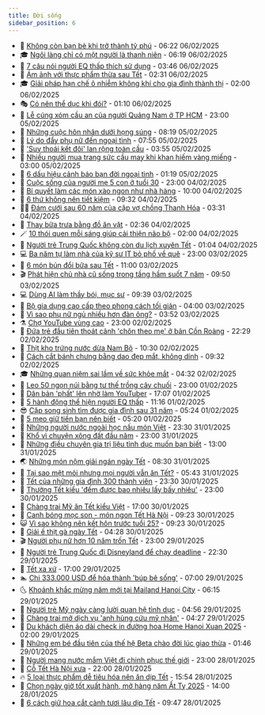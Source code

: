 ```yaml
---
title: Đời sống
sidebar_position: 6
---
```


<!-- vnexpress-doi-song:START -->
- 🚀 [Không còn bạn bè khi trở thành tỷ phú](https://vnexpress.net/khong-con-ban-be-khi-tro-thanh-ty-phu-4846433.html) - 06:22 06/02/2025
- 🎓 [Ngôi làng chỉ có một người là thanh niên](https://vnexpress.net/ngoi-lang-chi-co-mot-nguoi-la-thanh-nien-4846438.html) - 06:19 06/02/2025
- 🚦 [7 câu nói người EQ thấp thích sử dụng](https://vnexpress.net/7-cau-noi-nguoi-eq-thap-thich-su-dung-4846278.html) - 03:46 06/02/2025
- 🦣 [Ám ảnh với thực phẩm thừa sau Tết](https://vnexpress.net/am-anh-voi-thuc-pham-thua-sau-tet-4846173.html) - 02:31 06/02/2025
- 🎓 [Giải pháp hạn chế ô nhiễm không khí cho gia đình thành thị](https://vnexpress.net/giai-phap-han-che-o-nhiem-khong-khi-cho-gia-dinh-thanh-thi-4841711.html) - 02:00 06/02/2025
- 🎭 [Có nên thể dục khi đói?](https://vnexpress.net/co-nen-the-duc-khi-doi-4846239.html) - 01:10 06/02/2025
- 🦅 [Lễ cúng xóm cầu an của người Quảng Nam ở TP HCM](https://vnexpress.net/le-cung-xom-cau-an-cua-nguoi-quang-nam-o-tp-hcm-4846240.html) - 23:00 05/02/2025
- 🎃 [Những cuộc hôn nhân dưới họng súng](https://vnexpress.net/nhung-cuoc-hon-nhan-duoi-hong-sung-4845013.html) - 08:19 05/02/2025
- 💪 [Lý do đẩy phụ nữ đến ngoại tình](https://vnexpress.net/ly-do-day-phu-nu-den-ngoai-tinh-4845765.html) - 07:55 05/02/2025
- 🐻 [&#39;Suy thoái kết đôi&#39; lan rộng toàn cầu](https://vnexpress.net/suy-thoai-ket-doi-lan-rong-toan-cau-4845815.html) - 03:55 05/02/2025
- 🧠 [Nhiều người mua trang sức cầu may khi khan hiếm vàng miếng](https://vnexpress.net/nhieu-nguoi-mua-trang-suc-cau-may-khi-khan-hiem-vang-mieng-4845944.html) - 03:00 05/02/2025
- 🐘 [6 dấu hiệu cảnh báo bạn đời ngoại tình](https://vnexpress.net/6-dau-hieu-canh-bao-ban-doi-ngoai-tinh-4845753.html) - 01:19 05/02/2025
- 👹 [Cuộc sống của người mẹ 5 con ở tuổi 30](https://vnexpress.net/cuoc-song-cua-nguoi-me-5-con-o-tuoi-30-4841001.html) - 23:00 04/02/2025
- 💂 [Bí quyết làm các món xào ngon như nhà hàng](https://vnexpress.net/doi-song-cooking-bi-quyet-lam-cac-mon-xao-ngon-nhu-nha-hang-4845734.html) - 10:00 04/02/2025
- 🦍 [6 thứ không nên tiết kiệm](https://vnexpress.net/6-thu-khong-nen-tiet-kiem-4845770.html) - 09:32 04/02/2025
- 🧑‍🏫 [Đám cưới sau 60 năm của cặp vợ chồng Thanh Hóa](https://vnexpress.net/dam-cuoi-sau-60-nam-cua-cap-vo-chong-thanh-hoa-4845355.html) - 03:31 04/02/2025
- 🧰 [Thay bữa trưa bằng đồ ăn vặt](https://vnexpress.net/thay-bua-trua-bang-do-an-vat-4845210.html) - 02:36 04/02/2025
- 🪄 [10 thói quen mỗi sáng giúp cải thiện não bộ](https://vnexpress.net/10-thoi-quen-moi-sang-giup-cai-thien-nao-bo-4824523.html) - 02:00 04/02/2025
- 🐲 [Người trẻ Trung Quốc không còn du lịch xuyên Tết](https://vnexpress.net/nguoi-tre-trung-quoc-khong-con-du-lich-xuyen-tet-4845389.html) - 01:04 04/02/2025
- 💻 [Ba năm tự làm nhà của kỹ sư IT bỏ phố về quê](https://vnexpress.net/ba-nam-tu-lam-nha-cua-ky-su-it-bo-pho-ve-que-4837722.html) - 23:00 03/02/2025
- 🐘 [6 món bún đổi bữa sau Tết](https://vnexpress.net/doi-song-cooking-6-mon-bun-doi-bua-sau-tet-4845343.html) - 11:00 03/02/2025
- 🎬 [Phát hiện chủ nhà cũ sống trong tầng hầm suốt 7 năm](https://vnexpress.net/phat-hien-chu-nha-cu-song-trong-tang-ham-suot-7-nam-4845244.html) - 09:50 03/02/2025
- 💻 [Dùng AI làm thầy bói, mục sư](https://vnexpress.net/dung-ai-lam-thay-boi-muc-su-4845271.html) - 09:39 03/02/2025
- 🧰 [Bộ gia dụng cao cấp theo phong cách tối giản](https://vnexpress.net/bo-gia-dung-cao-cap-theo-phong-cach-toi-gian-4842622.html) - 04:00 03/02/2025
- 🫣 [Vì sao phụ nữ ngủ nhiều hơn đàn ông?](https://vnexpress.net/vi-sao-phu-nu-ngu-nhieu-hon-dan-ong-4845226.html) - 03:52 03/02/2025
- ⚗️ [Chợ YouTube vùng cao](https://vnexpress.net/cho-youtube-vung-cao-4834887.html) - 23:00 02/02/2025
- 🌊 [Đứa trẻ đầu tiên thoát cảnh &#39;chôn theo mẹ&#39; ở bản Cồn Roàng](https://vnexpress.net/dua-tre-dau-tien-thoat-canh-chon-theo-me-o-ban-con-roang-4837005.html) - 22:29 02/02/2025
- 💃 [Thịt kho trứng nước dừa Nam Bộ](https://vnexpress.net/doi-song-cooking-thit-kho-trung-nuoc-dua-nam-bo-4843009.html) - 10:30 02/02/2025
- 🦆 [Cách cắt bánh chưng bằng dao đẹp mắt, không dính](https://vnexpress.net/doi-song-cooking-cach-cat-banh-chung-4845011.html) - 09:32 02/02/2025
- 🎓 [Những quan niệm sai lầm về sức khỏe mắt](https://vnexpress.net/nhung-quan-niem-sai-lam-ve-suc-khoe-mat-4844477.html) - 04:32 02/02/2025
- 💪 [Leo 50 ngọn núi bằng tư thế trồng cây chuối](https://vnexpress.net/leo-50-ngon-nui-bang-tu-the-trong-cay-chuoi-4844088.html) - 23:00 01/02/2025
- 🤔 [Dân bản &#39;phất&#39; lên nhờ làm YouTuber](https://vnexpress.net/dan-ban-phat-len-nho-lam-youtuber-4835241.html) - 17:07 01/02/2025
- 🧰 [5 hành động thể hiện người EQ thấp](https://vnexpress.net/5-hanh-dong-the-hien-nguoi-eq-thap-4844841.html) - 11:16 01/02/2025
- 😎 [Cặp song sinh tìm được gia đình sau 31 năm](https://vnexpress.net/cap-song-sinh-tim-duoc-gia-dinh-sau-31-nam-4844710.html) - 05:24 01/02/2025
- 🌮 [5 mẹo giữ tiền bạn nên biết](https://vnexpress.net/5-meo-giu-tien-ban-nen-biet-4844717.html) - 05:20 01/02/2025
- 🧠 [Những người nước ngoài học nấu món Việt](https://vnexpress.net/nhung-nguoi-nuoc-ngoai-hoc-nau-mon-viet-4837369.html) - 23:30 31/01/2025
- 🎡 [Khổ vì chuyện xông đất đầu năm](https://vnexpress.net/kho-vi-chuyen-xong-dat-dau-nam-4840495.html) - 23:00 31/01/2025
- 🎡 [Những điều chuyên gia trị liệu tình dục muốn bạn biết](https://vnexpress.net/nhung-dieu-chuyen-gia-tri-lieu-tinh-duc-muon-ban-biet-4844474.html) - 13:00 31/01/2025
- 🌏 [Những món nộm giải ngán ngày Tết](https://vnexpress.net/doi-song-cooking-nhung-mon-nom-giai-ngan-ngay-tet-4844483.html) - 08:30 31/01/2025
- 🐻 [Tại sao mệt mỏi nhưng mọi người vẫn ăn Tết?](https://vnexpress.net/tai-sao-met-moi-nhung-moi-nguoi-van-an-tet-4844526.html) - 05:43 31/01/2025
- 💂 [Tết của những gia đình 300 thành viên](https://vnexpress.net/tet-cua-nhung-gia-dinh-300-thanh-vien-vnepre-4839875.html) - 23:30 30/01/2025
- 🥸 [Thưởng Tết kiểu &#39;đếm được bao nhiêu lấy bấy nhiêu&#39;](https://vnexpress.net/thuong-tet-kieu-dem-duoc-bao-nhieu-lay-bay-nhieu-4844336.html) - 23:00 30/01/2025
- 🌋 [Chàng trai Mỹ ăn Tết kiểu Việt](https://vnexpress.net/chang-trai-my-an-tet-kieu-viet-4843256.html) - 17:00 30/01/2025
- 🦩 [Canh bóng mọc son - món ngon Tết Hà Nội](https://vnexpress.net/doi-song-cooking-canh-bong-moc-son-4843024.html) - 09:23 30/01/2025
- 😺 [Vì sao không nên kết hôn trước tuổi 25?](https://vnexpress.net/vi-sao-khong-nen-ket-hon-truoc-tuoi-25-4844303.html) - 09:23 30/01/2025
- 🐻 [Giải ế thịt gà ngày Tết](https://vnexpress.net/doi-song-cooking-giai-e-thit-ga-ngay-tet-4844311.html) - 04:28 30/01/2025
- 🎬 [Người phụ nữ hơn 10 năm trốn Tết](https://vnexpress.net/nguoi-phu-nu-hon-10-nam-tron-tet-4837294.html) - 23:00 29/01/2025
- 🎊 [Người trẻ Trung Quốc đi Disneyland để chạy deadline](https://vnexpress.net/nguoi-tre-trung-quoc-di-disneyland-de-chay-deadline-4844274.html) - 22:30 29/01/2025
- 💄 [Tết xa xứ](https://vnexpress.net/tet-xa-xu-4839881.html) - 17:00 29/01/2025
- 🏊 [Chi 333.000 USD để hóa thành &#39;búp bê sống&#39;](https://vnexpress.net/chi-333-000-usd-de-hoa-thanh-bup-be-song-4844093.html) - 07:00 29/01/2025
- 🌜 [Khoảnh khắc mừng năm mới tại Mailand Hanoi City](https://vnexpress.net/khoanh-khac-mung-nam-moi-tai-mailand-hanoi-city-4844217.html) - 06:15 29/01/2025
- 🤡 [Người trẻ Mỹ ngày càng lười quan hệ tình dục](https://vnexpress.net/nguoi-tre-my-ngay-cang-luoi-quan-he-tinh-duc-4844086.html) - 04:56 29/01/2025
- 🥰 [Chàng trai mở dịch vụ &#39;anh hùng cứu mỹ nhân&#39;](https://vnexpress.net/chang-trai-mo-dich-vu-anh-hung-cuu-my-nhan-4844087.html) - 04:27 29/01/2025
- 🦍 [Du khách diện áo dài check in đường hoa Home Hanoi Xuan 2025](https://vnexpress.net/du-khach-dien-ao-dai-check-in-duong-hoa-home-hanoi-xuan-2025-4844069.html) - 02:00 29/01/2025
- 🫣 [Những em bé đầu tiên của thế hệ Beta chào đời lúc giao thừa](https://vnexpress.net/nhung-em-be-dau-tien-cua-the-he-beta-chao-doi-luc-giao-thua-4844150.html) - 01:46 29/01/2025
- 🚦 [Người mang nước mắm Việt đi chinh phục thế giới](https://vnexpress.net/nguoi-mang-nuoc-mam-viet-di-chinh-phuc-the-gioi-4834049.html) - 23:00 28/01/2025
- 🐘 [Cỗ Tết Hà Nội xưa](https://vnexpress.net/doi-song-cooking-co-tet-ha-noi-xua-4843017.html) - 22:00 28/01/2025
- 🔥 [5 loại thực phẩm dễ tiêu hóa nên ăn dịp Tết](https://vnexpress.net/5-loai-thuc-pham-de-tieu-hoa-nen-an-dip-tet-4843880.html) - 15:54 28/01/2025
- 🎃 [Chọn ngày giờ tốt xuất hành, mở hàng năm Ất Tỵ 2025](https://vnexpress.net/chon-ngay-gio-tot-xuat-hanh-mo-hang-nam-at-ty-2025-4843355.html) - 14:00 28/01/2025
- 🥳 [6 cách giữ hoa cắt cành tươi lâu dịp Tết](https://vnexpress.net/6-cach-giu-hoa-cat-canh-tuoi-lau-dip-tet-4844024.html) - 09:47 28/01/2025<!-- vnexpress-doi-song:END -->
